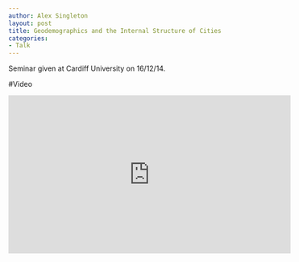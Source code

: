```yaml
---
author: Alex Singleton
layout: post
title: Geodemographics and the Internal Structure of Cities
categories:
- Talk
---
```


<script async class="speakerdeck-embed" data-id="7958e5c0687201320ea31645cc60d89d" data-ratio="1.33333333333333" src="//speakerdeck.com/assets/embed.js"></script>


Seminar given at Cardiff University on 16/12/14.

#Video

<iframe width="560" height="315" src="https://www.youtube.com/embed/lslLujtqGlw" frameborder="0" allowfullscreen></iframe>
